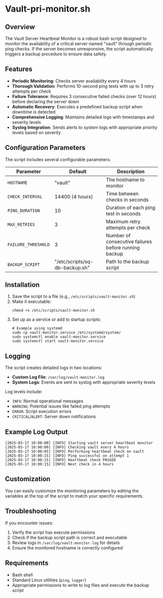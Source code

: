 

# Vault-pri-monitor.sh

## Overview
The Vault Server Heartbeat Monitor is a robust bash script designed to monitor the availability of a critical server named "vault" through periodic ping checks. If the server becomes unresponsive, the script automatically triggers a backup procedure to ensure data safety.

## Features
- **Periodic Monitoring**: Checks server availability every 4 hours
- **Thorough Validation**: Performs 10-second ping tests with up to 3 retry attempts per check
- **Failure Tolerance**: Requires 3 consecutive failed checks (over 12 hours) before declaring the server down
- **Automatic Recovery**: Executes a predefined backup script when downtime is detected
- **Comprehensive Logging**: Maintains detailed logs with timestamps and severity levels
- **Syslog Integration**: Sends alerts to system logs with appropriate priority levels based on severity

## Configuration Parameters
The script includes several configurable parameters:

| Parameter | Default | Description |
|-----------|---------|-------------|
| `HOSTNAME` | "vault" | The hostname to monitor |
| `CHECK_INTERVAL` | 14400 (4 hours) | Time between checks in seconds |
| `PING_DURATION` | 10 | Duration of each ping test in seconds |
| `MAX_RETRIES` | 3 | Maximum retry attempts per check |
| `FAILURE_THRESHOLD` | 3 | Number of consecutive failures before running backup |
| `BACKUP_SCRIPT` | "/etc/scripts/sq-db-backup.sh" | Path to the backup script |

## Installation

1. Save the script to a file (e.g., `/etc/scripts/vault-monitor.sh`)
2. Make it executable:
   ```
   chmod +x /etc/scripts/vault-monitor.sh
   ```
3. Set up as a service or add to startup scripts:
   ```
   # Example using systemd
   sudo cp vault-monitor.service /etc/systemd/system/
   sudo systemctl enable vault-monitor.service
   sudo systemctl start vault-monitor.service
   ```

## Logging
The script creates detailed logs in two locations:
- **Custom Log File**: `/var/log/vault-monitor.log`
- **System Logs**: Events are sent to syslog with appropriate severity levels

Log levels include:
- `INFO`: Normal operational messages
- `WARNING`: Potential issues like failed ping attempts
- `ERROR`: Script execution errors
- `CRITICAL`/`ALERT`: Server down notifications

## Example Log Output
```
[2025-03-17 10:00:00] [INFO] Starting vault server heartbeat monitor
[2025-03-17 10:00:00] [INFO] Checking vault every 4 hours
[2025-03-17 10:00:05] [INFO] Performing heartbeat check on vault
[2025-03-17 10:00:15] [INFO] Ping successful on attempt 1
[2025-03-17 10:00:15] [INFO] Heartbeat check PASSED
[2025-03-17 10:00:15] [INFO] Next check in 4 hours
```

## Customization
You can easily customize the monitoring parameters by editing the variables at the top of the script to match your specific requirements.

## Troubleshooting
If you encounter issues:
1. Verify the script has execute permissions
2. Check if the backup script path is correct and executable
3. Review logs in `/var/log/vault-monitor.log` for details
4. Ensure the monitored hostname is correctly configured

## Requirements
- Bash shell
- Standard Linux utilities (`ping`, `logger`)
- Appropriate permissions to write to log files and execute the backup script
